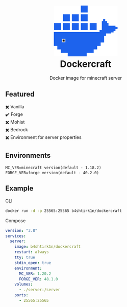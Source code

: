 <h1 align="center">
  <br>
  <img src="./dockercraft-web/src/assets/logo.svg" width="200">
  <br>
  <b>Dockercraft</b>
</h1>

<p align="center">Docker image for minecraft server
</p>

## Featured

✖️ Vanilla  
✔️ Forge  
✖️ Mohist  
✖️ Bedrock  
✖️ Environment for server properties

## Environments

```
MC_VER=minecraft version(default - 1.18.2)
FORGE_VER=forge version(default - 40.2.0)
```

## Example

CLI

```sh
docker run -d -p 25565:25565 b4shtirk1n/dockercraft
```

Compose

```yaml
version: "3.8"
services:
  server:
    image: b4shtirk1n/dockercraft
    restart: always
    tty: true
    stdin_open: true
    environment:
      MC_VER: 1.20.2
      FORGE_VER: 48.1.0
    volumes:
      - ./server:/server
    ports:
      - 25565:25565
```

